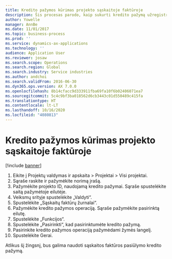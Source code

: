 ```yaml
---
title: Kredito pažymos kūrimas projekto sąskaitoje faktūroje
description: Šis procesas parodo, kaip sukurti kredito pažymą užregistruotose projekto sąskaitose faktūrose.
author: Yowelle
manager: AnnBe
ms.date: 11/01/2017
ms.topic: business-process
ms.prod: ''
ms.service: dynamics-ax-applications
ms.technology: ''
audience: Application User
ms.reviewer: josaw
ms.search.scope: Operations
ms.search.region: Global
ms.search.industry: Service industries
ms.author: andchoi
ms.search.validFrom: 2016-06-30
ms.dyn365.ops.version: AX 7.0.0
ms.openlocfilehash: 8b14cfacc9d333911fba69fa10f6b02406071ea7
ms.sourcegitcommit: 5c4c9bf3ba018562d6cb3443c01d550489c415fa
ms.translationtype: HT
ms.contentlocale: lt-LT
ms.lasthandoff: 10/16/2020
ms.locfileid: "4080813"
---
```

# <a name="create-a-credit-note-on-project-invoices"></a>Kredito pažymos kūrimas projekto sąskaitoje faktūroje

[!include [banner](../../includes/banner.md)]

1. Eikite į Projektų valdymas ir apskaita > Projektai > Visi projektai. 
2. Sąraše raskite ir pažymėkite norimą įrašą. 
3. Pažymėkite projekto ID, naudojamą kredito pažymai. Sąraše spustelėkite saitą pažymėtoje eilutėje. 
4. Veiksmų srityje spustelėkite „Valdyti“. 
5. Spustelėkite „Sąskaitų faktūrų žurnalai“. 
6. Pažymėkite kredito pažymos operaciją. Sąraše pažymėkite pasirinktą eilutę. 
7. Spustelėkite „Funkcijos“. 
8. Spustelėkite „Pasirinkti“, kad pasirinktumėte kredito pažymą. 
9. Pasirinkite kredito pažymos operaciją pažymėdami žymės langelį.
10. Spustelėkite Gerai. 

Atlikus šį žingsnį, bus galima naudoti sąskaitos faktūros pasiūlymo kredito pažymą.
